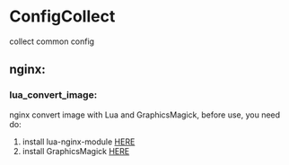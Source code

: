 # ConfigCollect
collect common config

## nginx:

### lua_convert_image:

nginx convert image with Lua and GraphicsMagick, before use, you need do:
1. install lua-nginx-module [HERE](https://github.com/openresty/lua-nginx-module/tags)
2. install GraphicsMagick [HERE](http://www.graphicsmagick.org/README.html)


